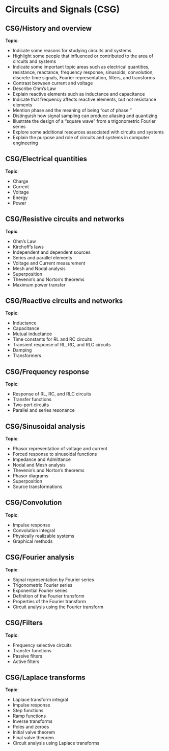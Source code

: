 # Circuits and Signals (CSG)

## CSG/History and overview

**Topic**:

- Indicate some reasons for studying circuits and systems
- Highlight some people that influenced or contributed to the area of circuits and systems
- Indicate some important topic areas such as electrical quantities, resistance, reactance, frequency response, sinusoids, convolution, discrete-time signals, Fourier representation, filters, and transforms
- Contrast between current and voltage
- Describe Ohm’s Law
- Explain reactive elements such as inductance and capacitance
- Indicate that frequency affects reactive elements, but not resistance elements
- Mention phase and the meaning of being “out of phase ”
- Distinguish how signal sampling can produce aliasing and quantizing
- Illustrate the design of a “square wave” from a trigonometric Fourier series
- Explore some additional resources associated with circuits and systems
- Explain the purpose and role of circuits and systems in computer engineering

## CSG/Electrical quantities

**Topic**:

- Charge
- Current
- Voltage
- Energy
- Power

## CSG/Resistive circuits and networks

**Topic**:

- Ohm’s Law
- Kirchoff’s laws
- Independent and dependent sources
- Series and parallel elements
- Voltage and Current measurement
- Mesh and Nodal analysis
- Superposition
- Thevenin’s and Norton’s theorems 
- Maximum power transfer

## CSG/Reactive circuits and networks

**Topic**:

- Inductance
- Capacitance
- Mutual inductance
- Time constants for RL and RC circuits
- Transient response of RL, RC, and RLC circuits
- Damping
- Transformers

## CSG/Frequency response

**Topic**:

- Response of RL, RC, and RLC circuits
- Transfer functions
- Two-port circuits
- Parallel and series resonance

## CSG/Sinusoidal analysis

**Topic**:

- Phasor representation of voltage and current
- Forced response to sinusoidal functions
- Impedance and Admittance
- Nodal and Mesh analysis
- Thevenin’s and Norton’s theorems
- Phasor diagrams
- Superposition
- Source transformations

## CSG/Convolution

**Topic**:

- Impulse response
- Convolution integral
- Physically realizable systems
- Graphical methods

## CSG/Fourier analysis

**Topic**:

- Signal representation by Fourier series
- Trigonometric Fourier series
- Exponential Fourier series
- Definition of the Fourier transform
- Properties of the Fourier transform
- Circuit analysis using the Fourier transform

## CSG/Filters

**Topic**:

- Frequency selective circuits
- Transfer functions
- Passive filters
- Active filters

## CSG/Laplace transforms

**Topic**:

- Laplace transform integral
- Impulse response
- Step functions
- Ramp functions
- Inverse transforms
- Poles and zeroes
- Initial valve theorem
- Final valve theorem
- Circuit analysis using Laplace transforms
